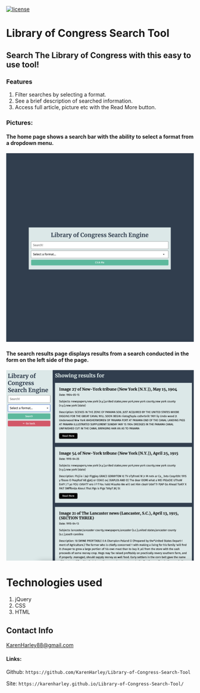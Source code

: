 [![license](https://img.shields.io/github/license/DAVFoundation/captain-n3m0.svg?style=flat-square)](https://github.com/DAVFoundation/captain-n3m0/blob/master/LICENSE)

# Library of Congress Search Tool

## Search The Library of Congress with this easy to use tool! 

### Features

1. Filter searches by selecting a format.
2. See a brief description of searched information.
3. Access full article, picture etc with the Read More button.

### Pictures:
#### The home page shows a search bar with the ability to select a format from a dropdown menu.

![The home page shows a search bar with the ability to select a format from a dropdown menu.](./pics/pic1.png)

#### The search results page displays results from a search conducted in the form on the left side of the page.
![The search results page displays results from a search conducted in the form on the left side of the page.](./pics/pic2.png)

# Technologies used

1. jQuery
2. CSS
3. HTML

## Contact Info 

KarenHarley88@gmail.com
#### Links:

Github:
`https://github.com/KarenHarley/Library-of-Congress-Search-Tool`

Site:
`https://karenharley.github.io/Library-of-Congress-Search-Tool/`
